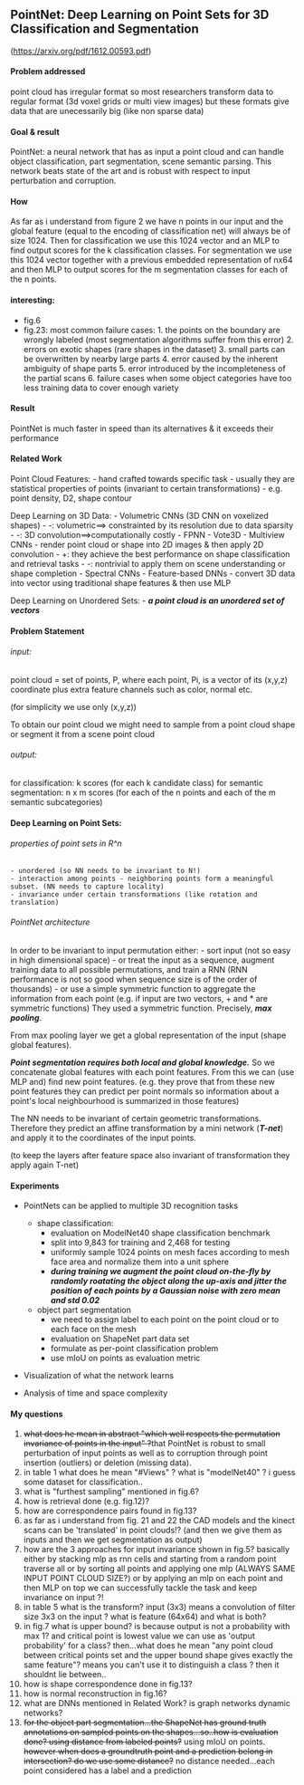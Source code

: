 PointNet: Deep Learning on Point Sets for 3D Classification and Segmentation
---
(https://arxiv.org/pdf/1612.00593.pdf)


#### Problem addressed
point cloud has irregular format so most researchers transform data to regular format (3d voxel grids or multi view images) but these formats give data that are unecessarily big (like non sparse data)

#### Goal & result
PointNet: a neural network that has as input a point cloud and can handle object classification, part segmentation, scene semantic parsing.
This network beats state of the art and is robust with respect to input perturbation and corruption.


#### How
As far as i understand from figure 2 we have n points in our input and the global feature (equal to the encoding of classification net) will always be of size 1024. 
Then for classification we use this 1024 vector and an MLP to find output scores for the k classification classes.
For segmentation we use this 1024 vector together with a previous embedded representation of nx64 and then MLP to output scores for the m segmentation classes for each of the n points.


#### interesting:
- fig.6
- fig.23: 
    most common failure cases: 
        1. the points on the boundary are wrongly labeled (most segmentation algorithms suffer from this error)
        2. errors on exotic shapes (rare shapes in the dataset)
        3. small parts can be overwritten by nearby large parts
        4. error caused by the inherent ambiguity of shape parts
        5. error introduced by the incompleteness of the partial scans
        6. failure cases when some object categories have too less training data to cover
enough variety


#### Result
PointNet is much faster in speed than its alternatives & it exceeds their performance

#### Related Work
Point Cloud Features: 
    - hand crafted towards specific task 
    - usually they are statistical properties of points (invariant to certain transformations)
    - e.g. point density, D2, shape contour

Deep Learning on 3D Data:
    - Volumetric CNNs (3D CNN on voxelized shapes)
        - -: volumetric==> constrainted by its resolution due to data sparsity
        - -: 3D convolution==>computationally costly
    - FPNN
    - Vote3D
    - Multiview CNNs
        - render point cloud or shape into 2D images & then apply 2D convolution
        - +: they achieve the best performance on shape classification and retrieval tasks
        - -: nontrivial to apply them on scene understanding or shape completion
     - Spectral CNNs
     - Feature-based DNNs
        - convert 3D data into vector using traditional shape features & then use MLP
        
Deep Learning on Unordered Sets:
    - **_a point cloud is an unordered set of vectors_** 


#### Problem Statement

###### input:

point cloud = set of points, P, where each point, Pi, is a vector of its (x,y,z) coordinate plus extra feature channels such as color, normal etc.

(for simplicity we use only (x,y,z))

To obtain our point cloud we might need to sample from a point cloud shape or segment it from a scene point cloud

###### output:

for classification:
    k scores (for each k candidate class)
for semantic segmentation:
    n x m scores (for each of the n points and each of the m semantic subcategories)


#### Deep Learning on Point Sets:

###### properties of point sets in R^n
    - unordered (so NN needs to be invariant to N!)
    - interaction among points - neighboring points form a meaningful subset. (NN needs to capture locality)
    - invariance under certain transformations (like rotation and translation) 
    
###### PointNet architecture

In order to be invariant to input permutation either:
    - sort input (not so easy in high dimensional space)
    - or treat the input as a sequence, augment training data to all possible permutations, and train a RNN (RNN performance is not so good when sequence size is of the order of thousands)
    - or use a simple symmetric function to aggregate the information from each point (e.g. if input are two vectors, + and * are symmetric functions)
They used a symmetric function. Precisely, **_max pooling_**. 

From max pooling layer we get a global representation of the input (shape global features).

**_Point segmentation requires both local and global knowledge._** So we concatenate global features with each point features. From this we can (use MLP and) find new point features. (e.g. they prove that from these new point features they can predict per point normals so information about a point's local neighbourhood is summarized in those features)

The NN needs to be invariant of certain geometric transformations. Therefore they predict an affine transformation by a mini network (**_T-net_**) and apply it to the coordinates of the input points. 

(to keep the layers after feature space also invariant of transformation they apply again T-net)


#### Experiments

- PointNets can be applied to multiple 3D recognition tasks
    - shape classification:
        - evaluation on ModelNet40 shape classification benchmark
        - split into 9,843 for training and 2,468 for testing
        - uniformly sample 1024 points on mesh faces according to mesh face area and normalize them into a unit sphere
        - _**during training we augment the point cloud on-the-fly by randomly roatating the object along the up-axis and jitter the position of each points by a Gaussian noise with zero mean and std 0.02**_
    - object part segmentation
        - we need to assign label to each point on the point cloud or to each face on the mesh
        - evaluation on ShapeNet part data set
        - formulate as per-point classification problem
        - use mIoU on points as evaluation metric
- Visualization of what the network learns

- Analysis of time and space complexity


#### My questions
1. ~~what does he mean in abstract "which well respects the permutation invariance of points in the input" ?~~that PointNet is robust to small perturbation of input points as well as to corruption through point insertion (outliers) or deletion (missing data).
2. in table 1 what does he mean "#Views" ? what is "modelNet40" ? i guess some dataset for classification..
3. what is "furthest sampling" mentioned in fig.6?
4. how is retrieval done (e.g. fig.12)?
5. how are correspondence pairs found in fig.13?
6. as far as i understand from fig. 21 and 22 the CAD models and the kinect scans can be 'translated' in point clouds!? (and then we give them as inputs and then we get segmentation as output)
7. how are the 3 approaches for input invariance shown in fig.5? basically either by stacking mlp as rnn cells and starting from a random point traverse all or by sorting all points and applying one mlp (ALWAYS SAME INPUT POINT CLOUD SIZE?) or by applying an mlp on each point and then MLP on top we can successfully tackle the task and keep invariance on input ?!
8. in table 5 what is the transform? input (3x3) means a convolution of filter size 3x3 on the input ? what is feature (64x64) and what is both?
9. in fig.7 what is upper bound? is because output is not a probability with max 1? and critical point is lowest value we can use as 'output probability' for a class? then...what does he mean "any point cloud between critical points set and the upper bound shape gives exactly the same feature"? means you can't use it to distinguish a class ? then it shouldnt lie between..
10. how is shape correspondence done in fig.13?
11. how is normal reconstruction in fig.16?
12. what are DNNs mentioned in Related Work? is graph networks dynamic networks?
13. ~~for the object part segmentation...the ShapeNet has ground truth annotations on sampled points on the shapes...so..how is evaluation done? using distance from labeled points?~~ using mIoU on points. ~~however when does a groundtruth point and a prediction belong in intersection? do we use some distance?~~ no distance needed...each point considered has a label and a prediction


